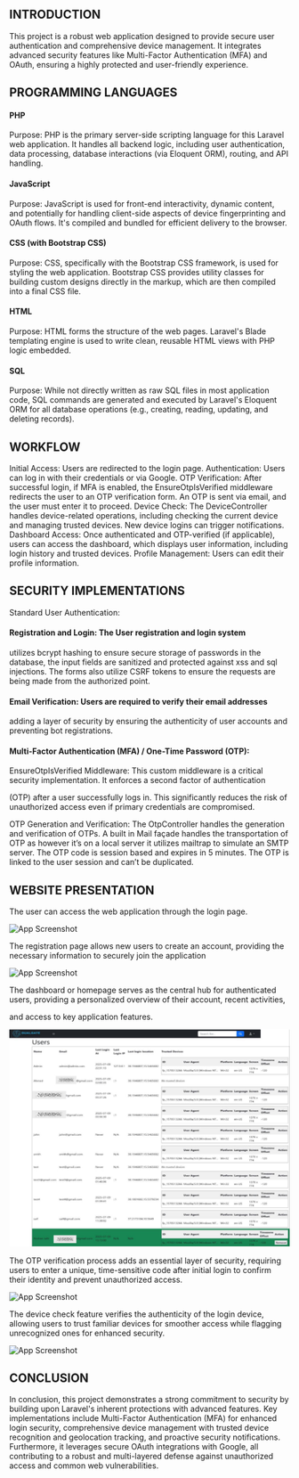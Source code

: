 ## INTRODUCTION

This project is a robust web application designed to provide secure user
authentication and comprehensive device management. It integrates advanced
security features like Multi-Factor Authentication (MFA) and OAuth, ensuring a
highly protected and user-friendly experience.
## PROGRAMMING LANGUAGES
#### PHP

Purpose: PHP is the primary server-side scripting language for this Laravel
web application. It handles all backend logic, including user authentication,
data processing, database interactions (via Eloquent ORM), routing, and API
handling.
#### JavaScript
Purpose: JavaScript is used for front-end interactivity, dynamic content,
and potentially for handling client-side aspects of device fingerprinting
and OAuth flows. It's compiled and bundled for efficient delivery to the
browser.
#### CSS (with Bootstrap CSS)
Purpose: CSS, specifically with the Bootstrap CSS framework, is used for
styling the web application. Bootstrap CSS provides utility classes for
building custom designs directly in the markup, which are then compiled
into a final CSS file.
#### HTML
Purpose: HTML forms the structure of the web pages. Laravel's Blade
templating engine is used to write clean, reusable HTML views with PHP
logic embedded.
#### SQL

Purpose: While not directly written as raw SQL files in most application
code, SQL commands are generated and executed by Laravel's Eloquent
ORM for all database operations (e.g., creating, reading, updating, and
deleting records).

## WORKFLOW
Initial Access: Users are redirected to the login page.
Authentication: Users can log in with their credentials or via Google.
OTP Verification: After successful login, if MFA is enabled, the
EnsureOtpIsVerified middleware redirects the user to an OTP verification form. An OTP is sent via email, and the user must enter it to proceed.
Device Check: The DeviceController handles device-related operations, including checking the current device and managing trusted devices. New device logins can trigger notifications.
Dashboard Access: Once authenticated and OTP-verified (if applicable), users can access the dashboard, which displays user information, including
login history and trusted devices.
Profile Management: Users can edit their profile information.

## SECURITY IMPLEMENTATIONS

Standard User Authentication:

#### Registration and Login: The User registration and login system
utilizes bcrypt hashing to ensure secure storage of passwords in the
database, the input fields are sanitized and protected against xss and
sql injections. The forms also utilize CSRF tokens to ensure the
requests are being made from the authorized point.
#### Email Verification: Users are required to verify their email addresses
adding a layer of security by ensuring the authenticity of user accounts
and preventing bot registrations.

#### Multi-Factor Authentication (MFA) / One-Time Password (OTP):

EnsureOtpIsVerified Middleware: This custom middleware is a critical
security implementation. It enforces a second factor of authentication

(OTP) after a user successfully logs in. This significantly reduces the risk
of unauthorized access even if primary credentials are compromised.

OTP Generation and Verification: The OtpController handles the
generation and verification of OTPs. A built in Mail façade handles the
transportation of OTP as however it’s on a local server it utilizes mailtrap
to simulate an SMTP server. The OTP code is session based and expires in
5 minutes. The OTP is linked to the user session and can’t be duplicated.

## WEBSITE PRESENTATION

The user can access the web application through the login page.

![App Screenshot](public/assets/media/img/login.jpg)

The registration page allows new users to create an account, providing
the necessary information to securely join the application

![App Screenshot](public/assets/media/img/register.jpg)

The dashboard or homepage serves as the central hub for authenticated
users, providing a personalized overview of their account, recent activities,

and access to key application features.

![App Screenshot](public/assets/media/img/admin.jpg)

The OTP verification process adds an essential layer of security,
requiring users to enter a unique, time-sensitive code after initial login
to confirm their identity and prevent unauthorized access.

![App Screenshot](public/assets/media/img/otp.jpg)

The device check feature verifies the authenticity of the login device,
allowing users to trust familiar devices for smoother access while flagging
unrecognized ones for enhanced security.

![App Screenshot](public/assets/media/img/fingerprint.jpg)
## CONCLUSION

In conclusion, this project demonstrates a strong commitment to security by
building upon Laravel's inherent protections with advanced features. Key
implementations include Multi-Factor Authentication (MFA) for enhanced
login security, comprehensive device management with trusted device
recognition and geolocation tracking, and proactive security notifications.
Furthermore, it leverages secure OAuth integrations with Google, all
contributing to a robust and multi-layered defense against unauthorized
access and common web vulnerabilities.
